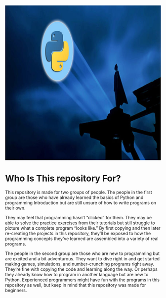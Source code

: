 
<img src=".images/python_phto.jpg" alt="Simply Easy Learning" width="1280"
         height="500">
<head>
<h1>Who Is This repository For?</h1>
</head>

<p>This repository is made for two groups of people. The people in the first group
are those who have already learned the basics of Python and programming
Introduction but are still unsure of how to write programs on their own. 
</p>
<p>
They may feel that programming hasn’t “clicked” for them. They may be able to solve the
practice exercises from their tutorials but still struggle to picture what a
complete program “looks like.” By first copying and then later re-creating
the projects in this repository, they’ll be exposed to how the programming 
concepts they’ve learned are assembled into a variety of real programs.
</p>
<p>
The people in the second group are those who are new to programming
but are excited and a bit adventurous. They want to dive right in and
get started making games, simulations, and number-crunching programs
right away. They’re fine with copying the code and learning along the way.
Or perhaps they already know how to program in another language but are
new to Python.
Experienced programmers might have fun with the programs in this
repository as well, but keep in mind that this repository was made for beginners.
</p>
